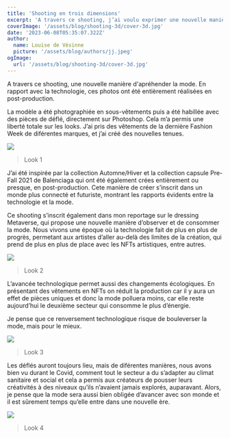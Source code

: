 ```yaml
---
title: 'Shooting en trois dimensions'
excerpt: 'A travers ce shooting, j’ai voulu exprimer une nouvelle manière d’appréhender la mode.En rapport avec mon reportage du dressing virtuel, ces photos ont été entièrement réalisées en post-production.'
coverImage: '/assets/blog/shooting-3d/cover-3d.jpg'
date: '2023-06-08T05:35:07.322Z'
author:
  name: Louise de Vésinne
  picture: '/assets/blog/authors/jj.jpeg'
ogImage:
  url: '/assets/blog/shooting-3d/cover-3d.jpg'
---
```


A travers ce shooting, une nouvelle manière d'apréhender la mode. En rapport avec la technologie, ces photos ont été entièrement réalisées en post-production.

La modèle a été photographiée  en sous-vêtements puis a été habillée avec des pièces de déflé, directement sur Photoshop. Cela m’a permis une liberté totale sur les looks. J’ai pris des vêtements de la dernière Fashion Week de diférentes marques, et j’ai créé des nouvelles tenues.

![](/assets/blog/shooting-3d/p1.jpg)
> Look 1

J’ai été inspirée par la collection Automne/Hiver et la collection capsule Pre-Fall 2021 de Balenciaga qui ont été également crées entièrement ou presque, en post-production. Cete manière de créer s’inscrit dans un monde plus connecté et futuriste, montrant les rapports évidents entre la technologie et la mode.

Ce shooting s’inscrit également dans mon reportage sur le dressing Metaverse, qui propose une nouvelle manière d’observer et de consommer la mode. Nous vivons une époque où la technologie fait de plus en plus de progrès, permetant aux artistes d’aller au-delà des limites de la création, qui prend de plus en plus de place avec les NFTs artistiques, entre autres.

![](/assets/blog/shooting-3d/p2.jpg)
> Look 2

L’avancée technologique permet aussi des changements écologiques. En présentant des vêtements en NFTs on réduit la production car il y aura un effet de pièces uniques et donc la mode polluera moins, car elle reste aujourd’hui le deuxième secteur qui consomme le plus d’énergie.

Je pense que ce renversement technologique risque de bouleverser la mode, mais pour le mieux.

![](/assets/blog/shooting-3d/p3.jpg)
> Look 3

Les déflés auront toujours lieu, mais de diférentes manières, nous avons bien vu durant le Covid, comment tout le secteur a du s’adapter au climat sanitaire et social et cela a permis aux créateurs de pousser leurs créativités à des niveaux qu’ils n’avaient jamais explorés, auparavant. Alors, je pense que la mode sera aussi bien obligée d’avancer avec son monde et il est sûrement temps qu’elle entre dans une nouvelle ère.

![](/assets/blog/shooting-3d/p4.jpg)
> Look 4